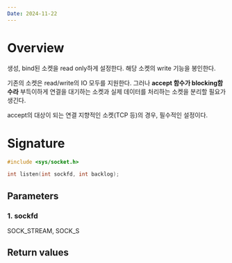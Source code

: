```yaml
---
Date: 2024-11-22
---
```

# Overview
생성, bind된 소켓을 read only하게 설정한다. 해당 소켓의 write 기능을 봉인한다. 

기존의 소켓은 read/write의 IO 모두를 지원한다. 그러나 **accept 함수가 blocking함수라** 부득이하게 연결을 대기하는 소켓과 실제 데이터를 처리하는 소켓을 분리할 필요가 생긴다.

accept의 대상이 되는 연결 지향적인 소켓(TCP 등)의 경우, 필수적인 설정이다.
# Signature


```C
#include <sys/socket.h>

int listen(int sockfd, int backlog);
```

## Parameters

### 1. sockfd
SOCK_STREAM, SOCK_S


## Return values


